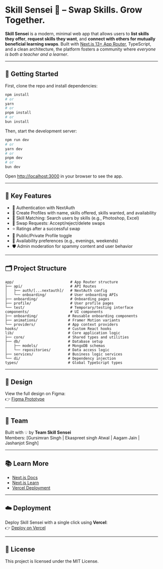 
# Skill Sensei 🥋 – Swap Skills. Grow Together.

**Skill Sensei** is a modern, minimal web app that allows users to **list skills they offer**, **request skills they want**, and **connect with others for mutually beneficial learning swaps**. Built with [Next.js 13+ App Router](https://nextjs.org), TypeScript, and a clean architecture, the platform fosters a community where *everyone is both a teacher and a learner*.

---

## 🚀 Getting Started

First, clone the repo and install dependencies:

```bash
npm install
# or
yarn
# or
pnpm install
# or
bun install
```

Then, start the development server:

```bash
npm run dev
# or
yarn dev
# or
pnpm dev
# or
bun dev
```

Open [http://localhost:3000](http://localhost:3000) in your browser to see the app.

---

## 🧠 Key Features

- 🔐 Authentication with NextAuth
- 👤 Create Profiles with name, skills offered, skills wanted, and availability
- 🧩 Skill Matching: Search users by skills (e.g., Photoshop, Excel)
- 🔁 Swap Requests: Accept/reject/delete swaps
- ⭐ Ratings after a successful swap
- 👀 Public/Private Profile toggle
- 📆 Availability preferences (e.g., evenings, weekends)
- 🛡️ Admin moderation for spammy content and user behavior

---

## 🗂️ Project Structure

```
app/                          # App Router structure
├── api/                      # API Routes
│   ├── auth/[...nextauth]/   # NextAuth config
│   └── onboarding/           # User onboarding APIs
├── onboarding/               # Onboarding pages
├── profile/                  # User profile pages
└── test/                     # Temporary/testing interface
components/                   # UI components
├── onboarding/              # Reusable onboarding components
├── animations/              # Framer Motion variants
└── providers/               # App context providers
hooks/                       # Custom React hooks
lib/                         # Core application logic
├── core/                    # Shared types and utilities
├── db/                      # Database setup
│   ├── models/              # MongoDB schemas
│   └── repositories/        # Data access logic
├── services/                # Business logic services
└── di/                      # Dependency injection
types/                       # Global TypeScript types
```

---

## 🎨 Design

View the full design on Figma:  
👉 [Figma Prototype](https://www.figma.com/design/wGIsfS4RwfN25gznxTu3yM/Untitled?node-id=0-1&t=IgzypozFpqiQwrZ1-1)

---

## 👥 Team

Built with 💡 by **Team Skill Sensei**  
Members: [Gursimran Singh | Ekaspreet singh Atwal | Aagam Jain | Jashanjot Singh]

---

## 📚 Learn More

- [Next.js Docs](https://nextjs.org/docs)
- [Next.js Learn](https://nextjs.org/learn)
- [Vercel Deployment](https://vercel.com/new)

---

## ☁️ Deployment

Deploy Skill Sensei with a single click using **Vercel**:  
👉 [Deploy on Vercel](https://vercel.com/new?utm_source=create-next-app&utm_medium=default-template)

---

## 📄 License

This project is licensed under the MIT License.
